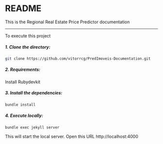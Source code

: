 # README

This is the Regional Real Estate Price Predictor documentation

---
To execute this project

##### 1. Clone the directory:

```bash
git clone https://github.com/vitorrcg/PredImoveis-Documentation.git
```

##### 2. Requirements:

Install Rubydevkit

##### 3. Install the dependencies:

```bash
bundle install 
```
##### 4. Execute locally: 

```bash
bundle exec jekyll server
```
This will start the local server. Open this URL http://localhost:4000 

